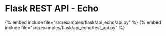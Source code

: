 # Flask REST API - Echo


{% embed include file="src/examples/flask/api_echo/api.py" %}
{% embed include file="src/examples/flask/api_echo/test_api.py" %}


